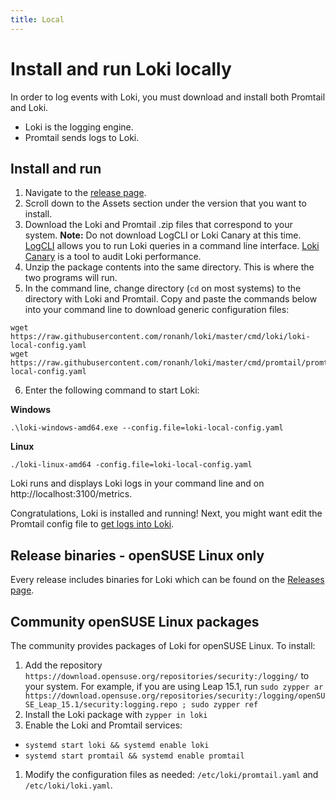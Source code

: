 ```yaml
---
title: Local
---
```

# Install and run Loki locally

In order to log events with Loki, you must download and install both Promtail and Loki.
- Loki is the logging engine.
- Promtail sends logs to Loki.

## Install and run

1. Navigate to the [release page](https://github.com/ronanh/loki/releases/).
2. Scroll down to the Assets section under the version that you want to install.
3. Download the Loki and Promtail .zip files that correspond to your system.
   **Note:** Do not download LogCLI or Loki Canary at this time. [LogCLI](../../getting-started/logcli/) allows you to run Loki queries in a command line interface. [Loki Canary](../../operations/loki-canary/) is a tool to audit Loki performance.
4. Unzip the package contents into the same directory. This is where the two programs will run.
5. In the command line, change directory (`cd` on most systems) to the directory with Loki and Promtail. Copy and paste the commands below into your command line to download generic configuration files:
```
wget https://raw.githubusercontent.com/ronanh/loki/master/cmd/loki/loki-local-config.yaml
wget https://raw.githubusercontent.com/ronanh/loki/master/cmd/promtail/promtail-local-config.yaml
```
6. Enter the following command to start Loki:

**Windows**

```
.\loki-windows-amd64.exe --config.file=loki-local-config.yaml
```

**Linux**
```
./loki-linux-amd64 -config.file=loki-local-config.yaml
```

Loki runs and displays Loki logs in your command line and on http://localhost:3100/metrics.

Congratulations, Loki is installed and running! Next, you might want edit the Promtail config file to [get logs into Loki](../../getting-started/get-logs-into-loki/).

## Release binaries - openSUSE Linux only

Every release includes binaries for Loki which can be found on the
[Releases page](https://github.com/ronanh/loki/releases).

## Community openSUSE Linux packages

The community provides packages of Loki for openSUSE Linux. To install:

1. Add the repository `https://download.opensuse.org/repositories/security:/logging/`
   to your system. For example, if you are using Leap 15.1, run
   `sudo zypper ar https://download.opensuse.org/repositories/security:/logging/openSUSE_Leap_15.1/security:logging.repo ; sudo zypper ref`
1. Install the Loki package with `zypper in loki`
1. Enable the Loki and Promtail services:
  - `systemd start loki && systemd enable loki`
  - `systemd start promtail && systemd enable promtail`
1. Modify the configuration files as needed: `/etc/loki/promtail.yaml` and
   `/etc/loki/loki.yaml`.
